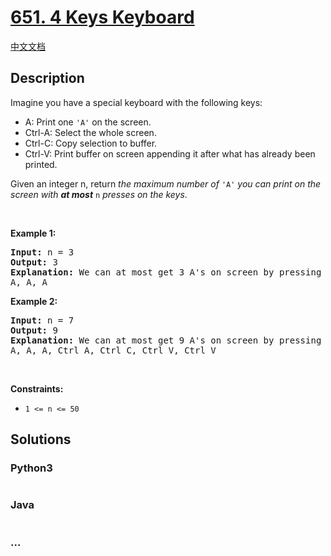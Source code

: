 # [651. 4 Keys Keyboard](https://leetcode.com/problems/4-keys-keyboard)

[中文文档](/solution/0600-0699/0651.4%20Keys%20Keyboard/README.md)

## Description

<p>Imagine you have a special keyboard with the following keys:</p>

<ul>
	<li>A: Print one <code>&#39;A&#39;</code> on the screen.</li>
	<li>Ctrl-A: Select the whole screen.</li>
	<li>Ctrl-C: Copy selection to buffer.</li>
	<li>Ctrl-V: Print buffer on screen appending it after what has already been printed.</li>
</ul>

<p>Given an integer n, return <em>the maximum number of </em><code>&#39;A&#39;</code><em> you can print on the screen with <strong>at most</strong> </em><code>n</code><em> presses on the keys</em>.</p>

<p>&nbsp;</p>
<p><strong>Example 1:</strong></p>

<pre>
<strong>Input:</strong> n = 3
<strong>Output:</strong> 3
<strong>Explanation:</strong> We can at most get 3 A&#39;s on screen by pressing the following key sequence:
A, A, A
</pre>

<p><strong>Example 2:</strong></p>

<pre>
<strong>Input:</strong> n = 7
<strong>Output:</strong> 9
<strong>Explanation:</strong> We can at most get 9 A&#39;s on screen by pressing following key sequence:
A, A, A, Ctrl A, Ctrl C, Ctrl V, Ctrl V
</pre>

<p>&nbsp;</p>
<p><strong>Constraints:</strong></p>

<ul>
	<li><code>1 &lt;= n &lt;= 50</code></li>
</ul>

## Solutions

<!-- tabs:start -->

### **Python3**

```python


```

### **Java**

```java


```

### **...**

```


```

<!-- tabs:end -->
